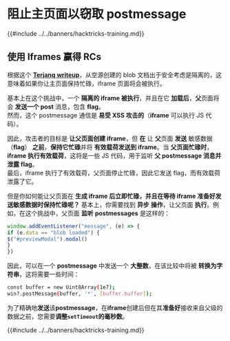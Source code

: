 # 阻止主页面以窃取 postmessage

{{#include ../../banners/hacktricks-training.md}}

## 使用 Iframes 赢得 RCs

根据这个 [**Terjanq writeup**](https://gist.github.com/terjanq/7c1a71b83db5e02253c218765f96a710)，从空源创建的 blob 文档出于安全考虑是隔离的，这意味着如果你让主页面保持忙碌，iframe 页面将会被执行。

基本上在这个挑战中，一个 **隔离的 iframe 被执行**，并且在它 **加载后**，**父**页面将会 **发送一个 post** 消息，包含 **flag**。\
然而，这个 postmessage 通信是 **易受 XSS 攻击的**（**iframe** 可以执行 JS 代码）。

因此，攻击者的目标是 **让父页面创建 iframe**，但 **在** 让 **父**页面 **发送** 敏感数据（**flag**） **之前**，**保持它忙碌**并将 **有效载荷发送到 iframe**。当 **父页面忙碌时**，**iframe 执行有效载荷**，这将是一些 JS 代码，用于监听 **父 postmessage 消息并泄露 flag**。\
最后，iframe 执行了有效载荷，父页面停止忙碌，因此它发送 flag，而有效载荷泄露了它。

但是你如何能让父页面在 **生成 iframe 后立即忙碌，并且在等待 iframe 准备好发送敏感数据时保持忙碌呢？** 基本上，你需要找到 **异步** **操作**，让父页面 **执行**。例如，在这个挑战中，父页面 **监听** **postmessages** 是这样的：
```javascript
window.addEventListener("message", (e) => {
if (e.data == "blob loaded") {
$("#previewModal").modal()
}
})
```
因此，可以在一个 **postmessage** 中发送一个 **大整数**，在该比较中将被 **转换为字符串**，这将需要一些时间：
```bash
const buffer = new Uint8Array(1e7);
win?.postMessage(buffer, '*', [buffer.buffer]);
```
为了精确地**发送**该**postmessage**，在**iframe**创建后但在其**准备好**接收来自父级的数据之前，您需要**调整`setTimeout`的毫秒数**。 

{{#include ../../banners/hacktricks-training.md}}
